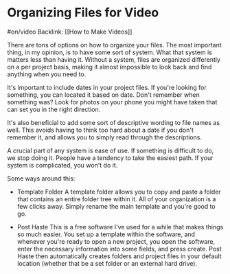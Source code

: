# Organizing Files for Video
#on/video 
Backlink: [[How to Make Videos]]


There are tons of options on how to organize your files. The most important thing, in my opinion, is to have some sort of system. What that system is matters less than having it. Without a system, files are organized differently on a per project basis, making it almost impossible to look back and find anything when you need to. 

It's important to include dates in your project files. If you're looking for something, you can located it based on date. Don't remember when something was? Look for photos on your phone you might have taken that can set you in the right direction. 

It's also beneficial to add some sort of descriptive wording to file names as well. This avoids having to think too hard about a date if you don't remember it, and allows you to simply read through the descriptions. 

A crucial part of any system is ease of use. If something is difficult to do, we stop doing it. People have a tendency to take the easiest path. If your system is complicated, you won't do it. 


Some ways around this:

- Template Folder
A template folder allows you to copy and paste a folder that contains an entire folder tree within it. All of your organization is a few clicks away. Simply rename the main template and you're good to go.

- Post Haste
This is a free software I've used for a while that makes things so much easier. You set up a template within the software, and whenever you're ready to open a new project, you open the software, enter the necessary information into some fields, and press create. Post Haste then automatically creates folders and project files in your default location (whether that be a set folder or an external hard drive).